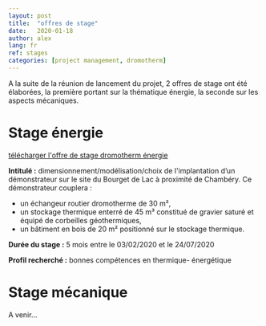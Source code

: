 ```yaml
---
layout: post
title:  "offres de stage"
date:   2020-01-18
author: alex
lang: fr
ref: stages
categories: [project management, dromotherm]
---
```

A la suite de la réunion de lancement du projet, 2 offres de stage ont été élaborées, la première portant sur la thématique énergie, la seconde sur les aspects mécaniques.

# Stage énergie

[télécharger l'offre de stage dromotherm énergie](/assets/stages/Offre_stage_2020_energie.pdf)

**Intitulé :** dimensionnement/modélisation/choix de l'implantation d’un démonstrateur sur le site du Bourget de Lac à proximité de Chambéry. 
Ce démonstrateur couplera :
- un échangeur routier dromotherme de 30 m², 
- un stockage thermique enterré de 45 m³ constitué de gravier saturé et équipé de corbeilles géothermiques, 
- un bâtiment en bois de 20 m² positionné sur le stockage thermique.

**Durée du stage :** 5 mois entre le 03/02/2020 et le 24/07/2020

**Profil recherché :** bonnes compétences en thermique- énergétique

# Stage mécanique

A venir...